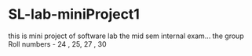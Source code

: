 # SL-lab-miniProject1
this is mini project of software lab the mid sem internal exam... the group Roll numbers - 24 , 25, 27 , 30
